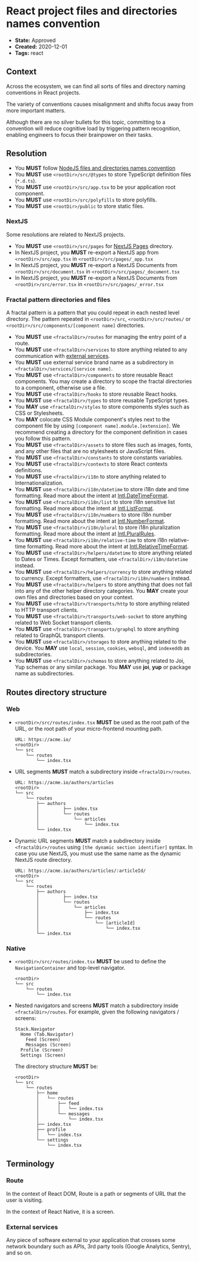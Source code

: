 # React project files and directories names convention

- **State:** Approved
- **Created:** 2020-12-01
- **Tags:** react

## Context

Across the ecosystem, we can find all sorts of files and directory naming
conventions in React projects.

The variety of conventions causes misalignment and shifts focus away from more
important matters.

Although there are no silver bullets for this topic, committing to a convention
will reduce cognitive load by triggering pattern recognition, enabling engineers
to focus their brainpower on their tasks.

## Resolution

- You **MUST** follow [NodeJS files and directories names convention](./../3122196229/README.md)
- You **MUST** use `<rootDir>/src/@types` to store TypeScript definition files
  (`*.d.ts`).
- You **MUST** use `<rootDir>/src/app.tsx` to be your application root
  component.
- You **MUST** use `<rootDir>/src/polyfills` to store polyfills.
- You **MUST** use `<rootDir>/public` to store static files.

### NextJS

Some resolutions are related to NextJS projects.

- You **MUST** use `<rootDir>/src/pages` for [NextJS Pages](https://nextjs.org/docs/basic-features/pages)
  directory.
- In NextJS project, you **MUST** re-export a NextJS app from
  `<rootDir>/src/app.tsx` in `<rootDir>/src/pages/_app.tsx`
- In NextJS project, you **MUST** re-export a NextJS Documents from
  `<rootDir>/src/document.tsx` in `<rootDir>/src/pages/_document.tsx`
- In NextJS project, you **MUST** re-export a NextJS Documents from
  `<rootDir>/src/error.tsx` in `<rootDir>/src/pages/_error.tsx`

### Fractal pattern directories and files

A fractal pattern is a pattern that you could repeat in each nested level
directory. The pattern repeated in `<rootDir>/src`, `<rootDir>/src/routes/` or
`<rootDir>/src/components/[component name]` directories.

- You **MUST** use `<fractalDir>/routes` for managing the entry point of a
  route.
- You **MUST** use `<fractalDir>/services` to store anything
  related to any communication with [external services](#external-services).
- You **MUST** use external service brand name as a subdirectory in
  `<fractalDir>/services/[service name]`.
- You **MUST** use `<fractalDir>/components` to store reusable React
  components. You may create a directory to scope the fractal directories to
  a component, otherwise use a file.
- You **MUST** use `<fractalDir>/hooks` to store reusable React
  hooks.
- You **MUST** use `<fractalDir>/types` to store reusable TypeScript types.
- You **MAY** use `<fractalDir>/styles` to store components styles such as
  CSS or Stylesheets.
- You **MAY** colocate CSS Module component's styles next to the component
  file by using `[component name].module.[extension]`. We recommend creating
  a directory for the component definition in cases you follow this pattern.
- You **MUST** use `<fractalDir>/assets` to store files such as images, fonts,
  and any other files that are no stylesheets or JavaScript files.
- You **MUST** use `<fractalDir>/constants` to store constants variables.
- You **MUST** use `<fractalDir>/contexts` to store React contexts definitions.
- You **MUST** use `<fractalDir>/i18n` to store anything
  related to Internationalization.
- You **MUST** use `<fractalDir>/i18n/datetime` to store i18n date
  and time formatting. Read more about the intent at [Intl.DateTimeFormat](https://developer.mozilla.org/en-US/docs/Web/JavaScript/Reference/Global_Objects/Intl/DateTimeFormat).
- You **MUST** use `<fractalDir>/i18n/list` to store i18n sensitive
  list formatting. Read more about the intent at [Intl.ListFormat](https://developer.mozilla.org/en-US/docs/Web/JavaScript/Reference/Global_Objects/Intl/ListFormat).
- You **MUST** use `<fractalDir>/i18n/numbers` to store i18n number
  formatting. Read more about the intent at [Intl.NumberFormat](https://developer.mozilla.org/en-US/docs/Web/JavaScript/Reference/Global_Objects/Intl/NumberFormat).
- You **MUST** use `<fractalDir>/i18n/plural` to store i18n
  pluralization formatting. Read more about the intent at [Intl.PluralRules](https://developer.mozilla.org/en-US/docs/Web/JavaScript/Reference/Global_Objects/Intl/PluralRules).
- You **MUST** use `<fractalDir>/i18n/relative-time` to store i18n
  relative-time formatting. Read more about the intent at [Intl.RelativeTimeFormat](https://developer.mozilla.org/en-US/docs/Web/JavaScript/Reference/Global_Objects/Intl/RelativeTimeFormat).
- You **MUST** use `<fractalDir>/helpers/datetime` to store anything related
  to Dates or Times. Except formatters, use `<fractalDir>/i18n/datetime`
  instead.
- You **MUST** use `<fractalDir>/helpers/currency` to store anything related
  to currency. Except formatters, use `<fractalDir>/i18n/numbers`
  instead.
- You **MUST** use `<fractalDir>/helpers` to store anything that does not
  fall into any of the other helper directory categories. You **MAY** create
  your own files and directories based on your context.
- You **MUST** use `<fractalDir>/transports/http` to store anything
  related to HTTP transport clients.
- You **MUST** use `<fractalDir>/transports/web-socket` to store
  anything related to Web Socket transport clients.
- You **MUST** use `<fractalDir>/transports/graphql` to store
  anything related to GraphQL transport clients.
- You **MUST** use `<fractalDir>/storages` to store anything related to the
  device. You **MAY** use `local`, `session`, `cookies`, `websql`, and
  `indexeddb` as subdirectories.
- You **MUST** use `<fractalDir>/schemas` to store anything related to Joi, Yup
  schemas or any similar package. You **MAY** use **joi**, **yup** or
  package name as subdirectories.

## Routes directory structure

### Web

- `<rootDir>/src/routes/index.tsx` **MUST** be used as the root path
  of the URL, or the root path of your micro-frontend mounting path.

  ```text
  URL: https://acme.io/
  <rootDir>
  └── src
      └── routes
          └── index.tsx
  ```

- URL segments **MUST** match a subdirectory inside
  `<fractalDir>/routes`.

  ```text
  URL: https://acme.io/authors/articles
  <rootDir>
  └── src
      └── routes
          ├── authors
          │         ├── index.tsx
          │         └── routes
          │             └── articles
          │                 └── index.tsx
          └── index.tsx
  ```

- Dynamic URL segments **MUST** match a subdirectory inside
  `<fractalDir>/routes` using `[the dynamic section identifier]` syntax. In case
  you use NextJS, you must use the same name as the dynamic NextJS route
  directory.

  ```text
  URL: https://acme.io/authors/articles/:articleId/
  <rootDir>
  └── src
      └── routes
          ├── authors
          │         ├── index.tsx
          │         └── routes
          │             └── articles
          │                 ├── index.tsx
          │                 └── routes
          │                     └── [articleId]
          │                         └── index.tsx
          └── index.tsx
  ```

### Native

- `<rootDir>/src/routes/index.tsx` **MUST** be used to define the
  `NavigationContainer` and top-level navigator.

  ```text
  <rootDir>
  └── src
      └── routes
          └── index.tsx
  ```

- Nested navigators and screens **MUST** match a subdirectory
  inside `<fractalDir>/routes`. For example, given the following navigators /
  screens:

  ```text
  Stack.Navigator
    Home (Tab.Navigator)
      Feed (Screen)
      Messages (Screen)
    Profile (Screen)
    Settings (Screen)
  ```

  The directory structure **MUST** be:

  ```text
  <rootDir>
  └── src
      └── routes
          ├── home
          │   └── routes
          │       ├── feed
          │       │   └── index.tsx
          │       └── messages
          │           └── index.tsx
          ├── index.tsx
          ├── profile
          │   └── index.tsx
          └── settings
              └── index.tsx
  ```

## Terminology

### Route

In the context of React DOM, Route is a path or segments of URL that the
user is visiting.

In the context of React Native, it is a screen.

### External services

Any piece of software external to your application that crosses some network
boundary such as APIs, 3rd party tools (Google Analytics, Sentry), and so on.
